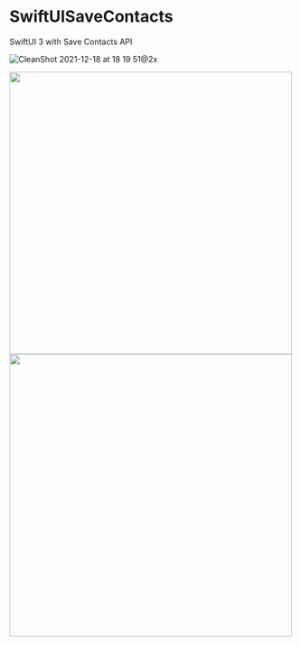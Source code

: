 # SwiftUISaveContacts
SwiftUI 3 with Save Contacts API

![CleanShot 2021-12-18 at 18 19 51@2x](https://user-images.githubusercontent.com/54872601/146639531-0bef9de4-c780-400b-85a4-e45d3ac2146e.png)

<img width="500" src="https://user-images.githubusercontent.com/54872601/146639535-eb6dd14e-cdfb-4d6c-ab54-8f3d3f185af4.png">

<img width="500" src="https://user-images.githubusercontent.com/54872601/146639738-87e35a10-b581-45f6-9923-711a679a2acc.png">
